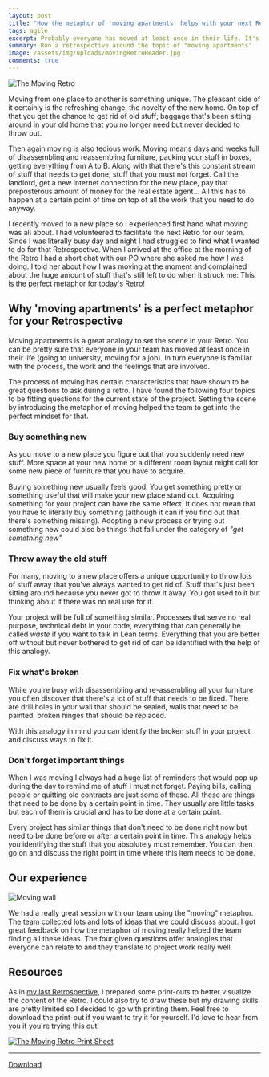 ```yaml
---
layout: post
title: "How the metaphor of 'moving apartments' helps with your next Retrospective"
tags: agile
excerpt: Probably everyone has moved at least once in their life. It's a lot of work but also offers unique opportunities. This post will tell you how the metaphor of moving can help you get great results out of your next Retrospective.
summary: Run a retrospective around the topic of "moving apartments"
image: /assets/img/uploads/movingRetroHeader.jpg
comments: true
---
```


![The Moving Retro](/assets/img/uploads/movingRetroHeader.jpg)

Moving from one place to another is something unique. The pleasant side of it certainly is the refreshing change, the novelty of the new home. On top of that you get the chance to get rid of old stuff; baggage that's been sitting around in your old home that you no longer need but never decided to throw out.

Then again moving is also tedious work. Moving means days and weeks full of disassembling and reassembling furniture, packing your stuff in boxes, getting everything from A to B. Along with that there's this constant stream of stuff that needs to get done, stuff that you must not forget. Call the landlord, get a new internet connection for the new place, pay that preposterous amount of money for the real estate agent... All this has to happen at a certain point of time on top of all the work that you need to do anyway.

I recently moved to a new place so I experienced first hand what moving was all about. I had volunteered to facilitate the next Retro for our team. Since I was literally busy day and night I had struggled to find what I wanted to do for that Retrospective. When I arrived at the office at the morning of the Retro I had a short chat with our PO where she asked me how I was doing. I told her about how I was moving at the moment and complained about the huge amount of stuff that's still left to do when it struck me: This is the perfect metaphor for today's Retro!

## Why 'moving apartments' is a perfect metaphor for your Retrospective
Moving apartments is a great analogy to set the scene in your Retro. You can be pretty sure that everyone in your team has moved at least once in their life (going to university, moving for a job). In turn everyone is familiar with the process, the work and the feelings that are involved.

The process of moving has certain characteristics that have shown to be great questions to ask during a retro. I have found the following four topics to be fitting questions for the current state of the project. Setting the scene by introducing the metaphor of moving helped the team to get into the perfect mindset for that.

### Buy something new
As you move to a new place you figure out that you suddenly need new stuff. More space at your new home or a different room layout might call for some new piece of furniture that you have to acquire.

Buying something new usually feels good. You get something pretty or something useful that will make your new place stand out. Acquiring something for your project can have the same effect. It does not mean that you have to literally buy something (although it can if you find out that there's something missing). Adopting a new process or trying out something new could also be things that fall under the category of _"get something new"_

### Throw away the old stuff
For many, moving to a new place offers a unique opportunity to throw lots of stuff away that you've always wanted to get rid of. Stuff that's just been sitting around because you never got to throw it away. You got used to it but thinking about it there was no real use for it.

Your project will be full of something similar. Processes that serve no real purpose, technical debt in your code, everything that can generally be called _waste_ if you want to talk in Lean terms. Everything that you are better off without but never bothered to get rid of can be identified with the help of this analogy.

### Fix what's broken
While you're busy with disassembling and re-assembling all your furniture you often discover that there's a lot of stuff that needs to be fixed. There are drill holes in your wall that should be sealed, walls that need to be painted, broken hinges that should be replaced.

With this analogy in mind you can identify the broken stuff in your project and discuss ways to fix it.

### Don't forget important things
When I was moving I always had a huge list of reminders that would pop up during the day to remind me of stuff I must not forget. Paying bills, calling people or quitting old contracts are just some of these. All these are things that need to be done by a certain point in time. They usually are little tasks but each of them is crucial and has to be done at a certain point.

Every project has similar things that don't need to be done right now but need to be done before or after a certain point in time. This analogy helps you identifying the stuff that you absolutely must remember. You can then go on and discuss the right point in time where this item needs to be done.

## Our experience
![Moving wall](/assets/img/uploads/movingRetroWall.jpg)

We had a really great session with our team using the "moving" metaphor. The team collected lots and lots of ideas that we could discuss about. I got great feedback on how the metaphor of moving really helped the team finding all these ideas. The four given questions offer analogies that everyone can relate to and they translate to project work really well.

## Resources
As in [my last Retrospective](/blog/tweetrospective-agile-retrospective), I prepared some print-outs to better visualize the content of the Retro. I could also try to draw these but my drawing skills are pretty limited so I decided to go with printing them. Feel free to download the print-out if you want to try it for yourself. I'd love to hear from you if you're trying this out!

<div class="centered">
  <a href="/assets/img/uploads/movingRetroSheet.png">
    <img src="/assets/img/uploads/movingRetroSheetThumbnail.png" alt="The Moving Retro Print Sheet">
  </a>
  <hr>
  <a class="btn btn-primary" href="/assets/img/uploads/movingRetroSheet.png">Download</a>
</div>
